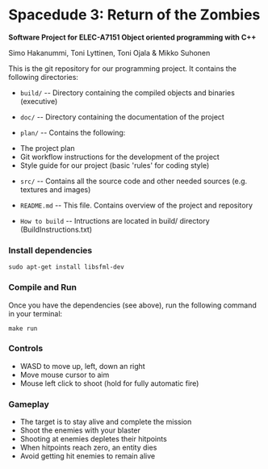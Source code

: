 # Spacedude 3: Return of the Zombies

**Software Project for ELEC-A7151 Object oriented programming with C++**

Simo Hakanummi, Toni Lyttinen, Toni Ojala & Mikko Suhonen


This is the git repository for our programming project.
It contains the following directories:

* `build/` -- Directory containing the compiled objects and binaries (executive)

* `doc/` -- Directory containing the documentation of the project

* `plan/` -- Contains the following:
- The project plan
- Git workflow instructions for the development of the project
- Style guide for our project (basic 'rules' for coding style)

* `src/` -- Contains all the source code and other needed sources (e.g. textures and images)

* `README.md` -- This file. Contains overview of the project and repository

* `How to build` -- Intructions are located in build/ directory (BuildInstructions.txt)

### Install dependencies

    sudo apt-get install libsfml-dev

### Compile and Run

Once you have the dependencies (see above), run the following command in your terminal:

    make run

### Controls

* WASD to move up, left, down an right
* Move mouse cursor to aim
* Mouse left click to shoot (hold for fully automatic fire)

### Gameplay

* The target is to stay alive and complete the mission
* Shoot the enemies with your blaster
* Shooting at enemies depletes their hitpoints
* When hitpoints reach zero, an entity dies
* Avoid getting hit enemies to remain alive
